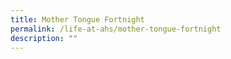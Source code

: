```yaml
---
title: Mother Tongue Fortnight
permalink: /life-at-ahs/mother-tongue-fortnight
description: ""
---
```

